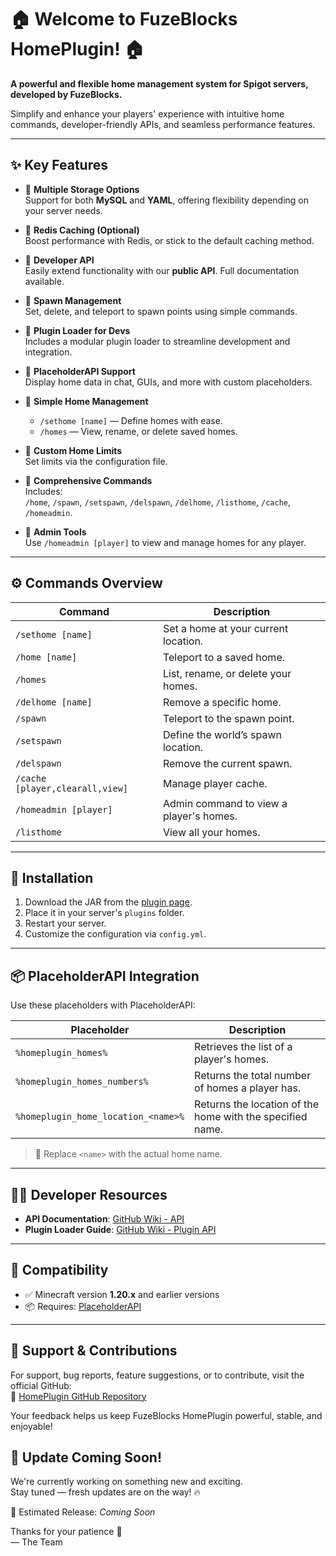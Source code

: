 # 🏠 Welcome to FuzeBlocks HomePlugin! 🏠  
**A powerful and flexible home management system for Spigot servers, developed by FuzeBlocks.**

Simplify and enhance your players' experience with intuitive home commands, developer-friendly APIs, and seamless performance features.

---

## ✨ Key Features

- 🔹 **Multiple Storage Options**  
  Support for both **MySQL** and **YAML**, offering flexibility depending on your server needs.

- 🔹 **Redis Caching (Optional)**  
  Boost performance with Redis, or stick to the default caching method.

- 🔹 **Developer API**  
  Easily extend functionality with our **public API**. Full documentation available.

- 🔹 **Spawn Management**  
  Set, delete, and teleport to spawn points using simple commands.

- 🔹 **Plugin Loader for Devs**  
  Includes a modular plugin loader to streamline development and integration.

- 🔹 **PlaceholderAPI Support**  
  Display home data in chat, GUIs, and more with custom placeholders.

- 🔹 **Simple Home Management**  
  - `/sethome [name]` — Define homes with ease.  
  - `/homes` — View, rename, or delete saved homes.

- 🔹 **Custom Home Limits**  
  Set limits via the configuration file.

- 🔹 **Comprehensive Commands**  
  Includes:  
  `/home`, `/spawn`, `/setspawn`, `/delspawn`, `/delhome`, `/listhome`, `/cache`, `/homeadmin`.

- 🔹 **Admin Tools**  
  Use `/homeadmin [player]` to view and manage homes for any player.

---

## ⚙️ Commands Overview

| Command | Description |
|--------|-------------|
| `/sethome [name]` | Set a home at your current location. |
| `/home [name]` | Teleport to a saved home. |
| `/homes` | List, rename, or delete your homes. |
| `/delhome [name]` | Remove a specific home. |
| `/spawn` | Teleport to the spawn point. |
| `/setspawn` | Define the world’s spawn location. |
| `/delspawn` | Remove the current spawn. |
| `/cache [player,clearall,view]` | Manage player cache. |
| `/homeadmin [player]` | Admin command to view a player's homes. |
| `/listhome` | View all your homes. |

---

## 🔧 Installation

1. Download the JAR from the [plugin page](https://modrinth.com/plugin/homeplugin/versions).  
2. Place it in your server's `plugins` folder.  
3. Restart your server.  
4. Customize the configuration via `config.yml`.

---

## 📦 PlaceholderAPI Integration

Use these placeholders with PlaceholderAPI:

| Placeholder | Description |
|------------|-------------|
| `%homeplugin_homes%` | Retrieves the list of a player's homes. |
| `%homeplugin_homes_numbers%` | Returns the total number of homes a player has. |
| `%homeplugin_home_location_<name>%` | Returns the location of the home with the specified name. |

> 🔁 Replace `<name>` with the actual home name.

---

## 🧑‍💻 Developer Resources

- **API Documentation**: [GitHub Wiki - API](https://github.com/fuzeblocks/HomePlugin/wiki)
- **Plugin Loader Guide**: [GitHub Wiki - Plugin API](https://github.com/fuzeblocks/HomePlugin/wiki/Plugin-API)

---

## 🧪 Compatibility

- ✅ Minecraft version **1.20.x** and earlier versions  
- 📦 Requires: [PlaceholderAPI](https://www.spigotmc.org/resources/placeholderapi.6245/)

---

## 🤝 Support & Contributions

For support, bug reports, feature suggestions, or to contribute, visit the official GitHub:  
🔗 [HomePlugin GitHub Repository](https://github.com/fuzeblocks/HomePlugin)

Your feedback helps us keep FuzeBlocks HomePlugin powerful, stable, and enjoyable!

## 🚧 Update Coming Soon!

We're currently working on something new and exciting.  
Stay tuned — fresh updates are on the way! 🔥

📅 Estimated Release: _Coming Soon_

Thanks for your patience 🙏  
— The Team
